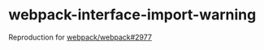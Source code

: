 # webpack-interface-import-warning

Reproduction for [webpack/webpack#2977](https://github.com/webpack/webpack/issues/2977)
